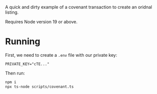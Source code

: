 A quick and dirty example of a covenant transaction to create an oridnal listing.

Requires Node version 19 or above.

# Running

First, we need to create a `.env` file with our private key:
```
PRIVATE_KEY="cTE..."
```

Then run:

```sh
npm i
npx ts-node scripts/covenant.ts
```
